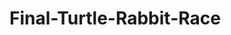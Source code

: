 # Final-Turtle-Rabbit-Race
<script>
	var Animal = function(n, s, f) {
		this.name = n;
		this.speed = s;
		this.focus= f;
		this.position = 0;
		this.report = function() {
			return this.name + " is at " + this.position;
		};
		this.run = function() {
			if(this.focus > (Math.random() * 10)) {
			this.position += this.speed;
			}
		};
	}
		
	var turtle = new Animal("Pete", 2, 8.5),
		rabbit = new Animal("Mopsy", 8, 4);
		
	var distance = 25;
	
	while(turtle.position < distance && rabbit.position < distance) {
		turtle.run();
		rabbit.run();
	};
		
	console.log(turtle.report());
	console.log(rabbit.report());
</script>
